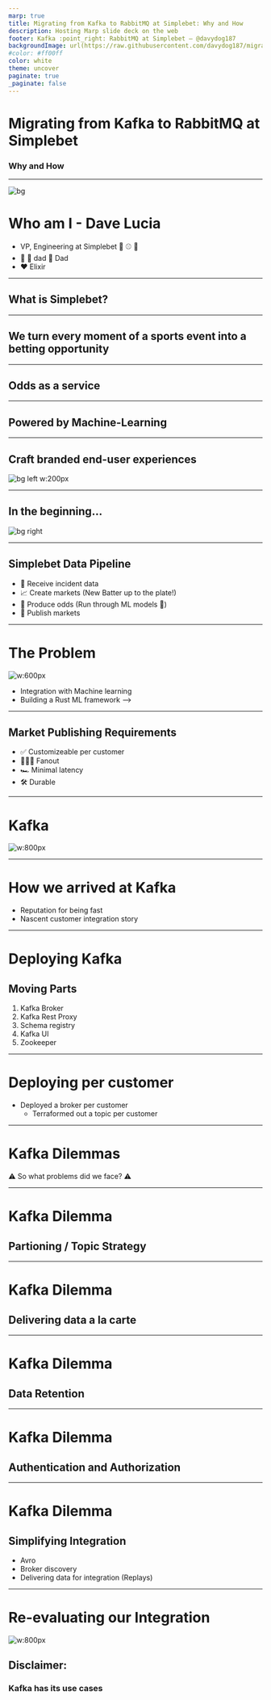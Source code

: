 ```yaml
---
marp: true
title: Migrating from Kafka to RabbitMQ at Simplebet: Why and How
description: Hosting Marp slide deck on the web
footer: Kafka :point_right: RabbitMQ at Simplebet — @davydog187
backgroundImage: url(https://raw.githubusercontent.com/davydog187/migrating_from_kafka/main/images/bg.png)
#color: #ff00ff
color: white
theme: uncover
paginate: true
_paginate: false
---
```


# Migrating from Kafka to RabbitMQ at Simplebet

### Why and How

<!-- My Notes -->

---
![bg](https://raw.githubusercontent.com/davydog187/migrating_from_kafka/main/images/bg.png)
# Who am I - Dave Lucia

<!-- color: white -->
* VP, Engineering at Simplebet :basketball: :baseball: :football:
* :dog: :dog: dad :baby: Dad
* :heart: Elixir

---
## What is Simplebet?

<!-- TODO show Simplebet logo and or website-->

<!--
Our mission is to power the future of fan engagement
-->
---
## We turn every moment of a sports event into a betting opportunity
<!-- TODO show image of the FanDuel PlayAction -->

---
## Odds as a service
<!-- TODO show an image of our data -->

<!-- 
Explain who our customers our (Enterprise)
Sport Coverage
Real-time nature
-->
---
## Powered by Machine-Learning

<!-- 
Possibly reference a slide from my Rust talk

Describe how we use machine learning
1. Years of historical data
2. Build features based of deep understanding of the game
3. Refer to the ML panel
-->
---
## Craft branded end-user experiences

![bg left w:200px](https://raw.githubusercontent.com/davydog187/migrating_from_kafka/main/images/drive_result.png)

---
## In the beginning...

![bg right](https://raw.githubusercontent.com/davydog187/migrating_from_kafka/main/images/beginning.jpg)

<!--
* Early days of the company
* Architecture 
* Many open questions
-->

---
## Simplebet Data Pipeline
* :satellite: Receive incident data
* :chart_with_upwards_trend: Create markets (New Batter up to the plate!)
* :1234: Produce odds (Run through ML models :robot:)
* :rocket: Publish markets

<!-- The last step, publish markets, we were not focusing on -->
---
# The Problem

![w:600px](https://raw.githubusercontent.com/davydog187/migrating_from_kafka/main/images/problem.jpg)

<!--
* Needed a means to publish our data
* Focused on building the core element of our product -->
  * Integration with Machine learning
  * Building a Rust ML framework
-->

---
## Market Publishing Requirements
* :white_check_mark: Customizeable per customer
* :family_man_girl_girl: Fanout
* :racing_car: Minimal latency
* :hammer_and_wrench: Durable

---
# Kafka
![w:800px](https://raw.githubusercontent.com/davydog187/migrating_from_kafka/main/images/kafka.png)

<!---
These are the values of Kafka that attracted us to Kafka initially
-->

---
# How we arrived at Kafka

* Reputation for being fast
* Nascent customer integration story

<!--
Highlight that we picked Kafka because it seemed like a good enough 
fit, but we really did not understand the needs of our customers yet
-->

---
# Deploying Kafka

## Moving Parts
1. Kafka Broker
2. Kafka Rest Proxy
3. Schema registry
4. Kafka UI
5. Zookeeper 

---
# Deploying per customer
* Deployed a broker per customer
	* Terraformed out a topic per customer

<!--
TODO talk with Max on these
-->

---
# Kafka Dilemmas

:warning: So what problems did we face? :warning:

---
# Kafka Dilemma
## Partioning / Topic Strategy

<!--
One topic to rule them all?
A topic per sports match?
A topic per league?
A topic per market type?
-->

---
# Kafka Dilemma
## Delivering data a la carte

<!--
* Customer packages (nfl \ mlb \ different markets)
-->

---
# Kafka Dilemma
## Data Retention

<!--
* Once a message is written, it is readable for a long time after
* This means that stale messages remain until they are dropped from the log by the broker
-->

---
# Kafka Dilemma
## Authentication and Authorization

<!--
RBAC control is offered for Kafka via the Confluent Metadata service
-->

---
# Kafka Dilemma
## Simplifying Integration

- Avro
- Broker discovery
- Delivering data for integration (Replays)
---

# Re-evaluating our Integration

![w:800px](https://raw.githubusercontent.com/davydog187/migrating_from_kafka/main/images/rabbit-logo.png)

## Disclaimer:
### Kafka has its use cases

<!-- Show a picture of Franz -->

<!-- 
* Plenty of valid usecases for Kafka for large data volume
* Useful for linearity and many consumers
* RabbitMQ is getting streams!
-->
